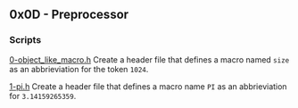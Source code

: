 ## 0x0D - Preprocessor

### Scripts

[0-object_like_macro.h](./0-object_like_macro.h)
Create a header file that defines a macro named ``size`` as an abbrieviation for the token ``1024``.

[1-pi.h](./1-pi.h)
Create a header file that defines a macro name ``PI`` as an abbrieviation for ``3.14159265359``.

